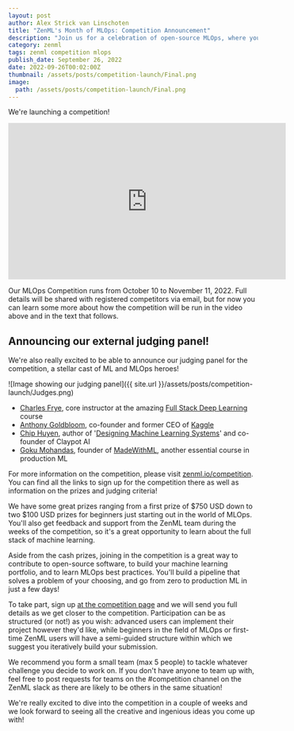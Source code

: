 ```yaml
---
layout: post
author: Alex Strick van Linschoten
title: "ZenML's Month of MLOps: Competition Announcement"
description: "Join us for a celebration of open-source MLOps, where you get to both express your creativity and solve a problem that is interesting to you! Our MLOps Competition runs from October 10 to November 11, 2022."
category: zenml
tags: zenml competition mlops
publish_date: September 26, 2022
date: 2022-09-26T00:02:00Z
thumbnail: /assets/posts/competition-launch/Final.png
image:
  path: /assets/posts/competition-launch/Final.png
---
```


We're launching a competition!

<iframe width="560" height="315" src="https://www.youtube-nocookie.com/embed/stuv785ItmM" title="YouTube video player" frameborder="0" allow="accelerometer; autoplay; clipboard-write; encrypted-media; gyroscope; picture-in-picture" allowfullscreen></iframe>

Our MLOps Competition runs from October 10 to November 11, 2022. Full details will be shared with registered competitors via email, but for now you can learn some more about how the competition will be run in the video above and in the text that follows.

## Announcing our external judging panel!

We're also really excited to be able to announce our judging panel for the competition, a stellar cast of ML and MLOps heroes!

![Image showing our judging panel]({{ site.url }}/assets/posts/competition-launch/Judges.png)

- [Charles Frye](https://twitter.com/charles_irl), core instructor at the amazing [Full Stack Deep Learning](https://fullstackdeeplearning.com) course
- [Anthony Goldbloom](https://www.linkedin.com/in/anthonygoldbloom), co-founder and former CEO of [Kaggle](https://www.kaggle.com)
- [Chip Huyen](https://www.linkedin.com/in/chiphuyen/), author of '[Designing Machine Learning Systems](https://www.amazon.com/Designing-Machine-Learning-Systems-Huyen-ebook-dp-B0B1LGL2SR/dp/B0B1LGL2SR/ref=mt_other?qid=1653630445&me=&tag=soumet-20&_encoding=UTF8)' and co-founder of Claypot AI
- [Goku Mohandas](https://www.linkedin.com/in/goku/), founder of [MadeWithML](https://madewithml.com), another essential course in production ML

For more information on the competition, please visit [zenml.io/competition](https://zenml.io/competition). You can find all the links to sign up for the competition there as well as information on the prizes and judging criteria!

We have some great prizes ranging from a first prize of $750 USD down to two $100 USD prizes for beginners just starting out in the world of MLOps. You'll also get feedback and support from the ZenML team during the weeks of the competition, so it's a great opportunity to learn about the full stack of machine learning.

Aside from the cash prizes, joining in the competition is a great way to contribute to open-source software, to build your machine learning portfolio, and to learn MLOps best practices. You'll build a pipeline that solves a problem of your choosing, and go from zero to production ML in just a few days!

To take part, sign up [at the competition page](https://zenml.io/competition) and we will send you full details as we get closer to the competition. Participation can be as structured (or not!) as you wish: advanced users can implement their project however they'd like, while beginners in the field of MLOps or first-time ZenML users will have a semi-guided structure within which we suggest you iteratively build your submission.

We recommend you form a small team (max 5 people) to tackle whatever challenge you decide to work on. If you don't have anyone to team up with, feel free to post requests for teams on the #competition channel on the ZenML slack as there are likely to be others in the same situation!

We're really excited to dive into the competition in a couple of weeks and we look forward to seeing all the creative and ingenious ideas you come up with!